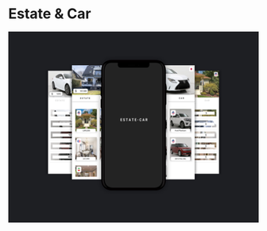 <html>
<body>
<h1> Estate & Car </h1>
<img src="https://github.com/abolfazlzareikma/estate_car/blob/main/car-estate.jpg" border-radius:20px>
</body>
</html>

